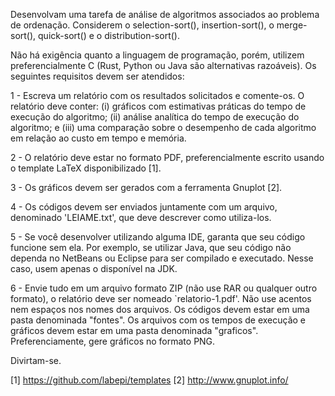 
  Desenvolvam uma tarefa de análise de algoritmos associados ao problema de ordenação. Considerem o selection-sort(), insertion-sort(), o merge-sort(), quick-sort() e o distribution-sort().

  Não há exigência quanto a linguagem de programação, porém, utilizem preferencialmente C (Rust, Python ou Java são alternativas razoáveis). Os seguintes requisitos devem ser atendidos:

  1 - Escreva um relatório com os resultados solicitados e comente-os. O relatório deve conter: (i) gráficos com estimativas práticas do tempo de execução do algoritmo; (ii) análise analítica do tempo de execução do algoritmo; e (iii) uma comparação sobre o desempenho de cada algoritmo em relação ao custo em tempo e memória.

  2 - O relatório deve estar no formato PDF, preferencialmente escrito usando o template LaTeX disponibilizado [1].

  3 - Os gráficos devem ser gerados com a ferramenta Gnuplot [2].

  4 - Os códigos devem ser enviados juntamente com um arquivo, denominado 'LEIAME.txt', que deve descrever como utiliza-los.

  5 - Se você desenvolver utilizando alguma IDE, garanta que seu código funcione sem ela. Por exemplo, se utilizar Java, que seu código não dependa no NetBeans ou Eclipse para ser compilado e executado. Nesse caso, usem apenas o disponível na JDK.

  6 - Envie tudo em um arquivo formato ZIP (não use RAR ou qualquer outro formato), o relatório deve ser nomeado `relatorio-1.pdf'. Não use acentos nem espaços nos nomes dos arquivos. Os códigos devem estar em uma pasta denominada "fontes". Os arquivos com os tempos de execução e gráficos devem estar em uma pasta denominada "graficos". Preferenciamente, gere gráficos no formato PNG.

  Divirtam-se.

[1] https://github.com/labepi/templates
[2] http://www.gnuplot.info/